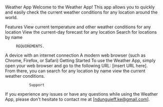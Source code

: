 Weather App
Welcome to the Weather App! This app allows you to quickly and easily check the current weather conditions for any location around the world.

Features
View current temperature and other weather conditions for any location
View the current-day forecast for any location
Search for locations by name 

         REQUIREMENTS.
A device with an internet connection
A modern web browser (such as Chrome, Firefox, or Safari)
Getting Started
To use the Weather App, simply open your web browser and go to the following URL: [insert URL here]. From there, you can search for any location by name  view the current weather conditions.

               Support
If you experience any issues or have any questions while using the Weather App, please don't hesitate to contact me at [ndungujeff.ke@gmail.com].




